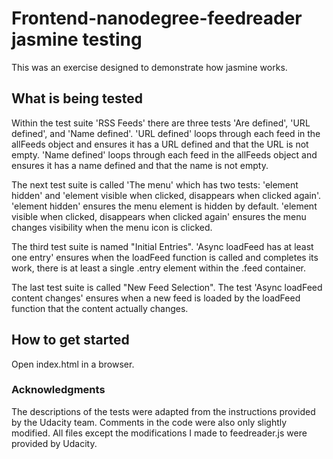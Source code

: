 # Frontend-nanodegree-feedreader jasmine testing

This was an exercise designed to demonstrate how jasmine works.

## What is being tested
Within the test suite 'RSS Feeds' there are three tests 'Are defined', 'URL defined', and 'Name defined'.
'URL defined' loops through each feed in the allFeeds object and ensures it has a URL defined and that the URL is not empty.
'Name defined' loops through each feed in the allFeeds object and ensures it has a name defined and that the name is not empty.

The next test suite is called 'The menu' which has two tests: 'element hidden' and 'element visible when clicked, disappears when clicked again'.
'element hidden' ensures the menu element is hidden by default.
'element visible when clicked, disappears when clicked again' ensures the menu changes visibility when the menu icon is clicked.

The third test suite is named "Initial Entries".
'Async loadFeed has at least one entry' ensures when the loadFeed function is called and completes its work, there is at least a single .entry element within the .feed container.

The last test suite is called "New Feed Selection".
The test 'Async loadFeed content changes' ensures when a new feed is loaded by the loadFeed function that the content actually changes.

## How to get started
Open index.html in a browser.

### Acknowledgments
The descriptions of the tests were adapted from the instructions provided by the Udacity team. Comments in the code were also only slightly modified. All files except the modifications I made to feedreader.js were provided by Udacity.   
